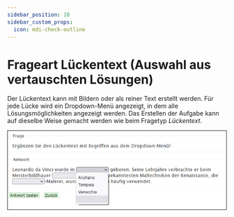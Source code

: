 ```yaml
---
sidebar_position: 10
sidebar_custom_props:
  icon: mdi-check-outline
---
```


# Frageart Lückentext (Auswahl aus vertauschten Lösungen)



Der Lückentext kann mit Bildern oder als reiner Text erstellt werden. Für jede Lücke wird ein Dropdown-Menü angezeigt, in dem alle Lösungsmöglichkeiten angezeigt werden. Das Erstellen der Aufgabe kann auf dieselbe Weise gemacht werden wie beim Fragetyp _Lückentext_.

![](./Beispiel_4_AuswahlVertLoesungen.png)

